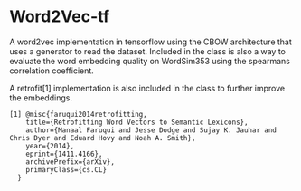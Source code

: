 # Word2Vec-tf
A word2vec implementation in tensorflow using the CBOW architecture that uses a generator to read the dataset. Included in the class is also a way to evaluate the word embedding quality on WordSim353 using the spearmans correlation coefficient.

A retrofit[1] implementation is also included in the class to further improve the embeddings. 


    [1] @misc{faruqui2014retrofitting,
        title={Retrofitting Word Vectors to Semantic Lexicons},
        author={Manaal Faruqui and Jesse Dodge and Sujay K. Jauhar and Chris Dyer and Eduard Hovy and Noah A. Smith},
        year={2014},
        eprint={1411.4166},
        archivePrefix={arXiv},
        primaryClass={cs.CL}
      } 
